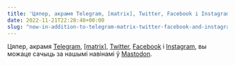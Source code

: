 ```yaml
---
title: 'Цяпер, акрамя Telegram, [matrix], Twitter, Facebook і Instagram, вы можаце сачыць за нашымі навінамі ў Mastodon.'
date: 2022-11-21T22:28:48+00:00
slug: "now-in-addition-to-telegram-matrix-twitter-facebook-and-instagram-you-can-follow-us-on-mastodon-well-actually-on-fosstodon"
---
```


Цяпер, акрамя [Telegram](https://t.me/OrganicMapsApp), [\[matrix\]](https://omaps.app/matrix), [Twitter](https://twitter.com/OrganicMapsApp), [Facebook](https://www.facebook.com/OrganicMaps) і [Instagram](https://www.instagram.com/organicmaps.app/), вы можаце сачыць за нашымі навінамі ў [Mastodon](https://fosstodon.org/@organicmaps).
